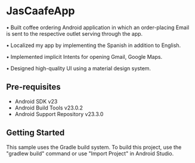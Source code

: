 JasCaafeApp
===================================
• Built coffee ordering Android application in which an order-placing Email is sent to the respective outlet serving through the app.
  
• Localized my app by implementing the Spanish in addition to English.

• Implemented implicit Intents for opening Gmail, Google Maps.

• Designed high-quality UI using a material design system.

Pre-requisites
--------------

- Android SDK v23
- Android Build Tools v23.0.2
- Android Support Repository v23.3.0

Getting Started
---------------

This sample uses the Gradle build system. To build this project, use the
"gradlew build" command or use "Import Project" in Android Studio.
